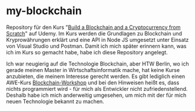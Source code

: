 # my-blockchain
<p>Repository für den Kurs "<a href="https://www.udemy.com/build-blockchain/">Build a Blockchain and a Cryptocurrency from Scratch</a>" auf Udemy. Im Kurs werden die Grundlagen zu Blockchain und Kryprowährungen erklärt und eine API in Node JS umgesetzt unter Einsatz von Visual Studio und Postman. Damit ich mich später erinnern kann, was ich im Kurs so gemacht habe, habe ich diese Repository angelegt.</p>
<p>Ich war neugierig auf die Technologie Blockchain, aber HTW Berlin, wo ich gerade meinen Master in Wirtschaftsinformatik mache, hat keine Kurse anzubieten, die meinem Interesse gerecht werden. Es gibt lediglich einen AWE-Kurs <a href="https://lsf.htw-berlin.de/qisserver/rds?state=wsearchv&search=2&veranstaltung.veranstid=138873">Blockchain-Workshop</a> und bei den Hinweisen heißt es, dass nichts programmiert wird - für mich als Entwickler nicht zufriedenstellend. Deshalb habe ich mich anderweitig umgesehen, um mich mit der für mich neuen Technologie bekannt zu machen.</p>
